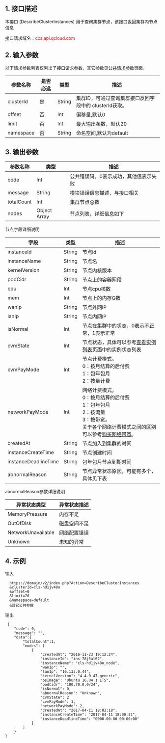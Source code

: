## 1. 接口描述
 
本接口 (DescribeClusterInstances) 用于查询集群节点，该接口返回集群内节点信息

接口请求域名：<font style="color:red">ccs.api.qcloud.com</font>



## 2. 输入参数

以下请求参数列表仅列出了接口请求参数，其它参数见[公共请求参数](https://www.qcloud.com/document/api/214/4183)页面。

| 参数名称 | 是否必选  | 类型 | 描述 |
|---------|---------|---------|---------|
| clusterId   | 是    | String |集群ID，可通过查询集群接口反回字段中的 clusterId获取。|
|offset| 否| Int| 偏移量,默认0|
|limit| 否| Int| 最大输出条数，默认20|
| namespace   | 否 | String      |命名空间,默认为default|


## 3. 输出参数
 
| 参数名称 | 类型 | 描述 |
|---------|---------|---------|
| code | Int | 公共错误码。0表示成功，其他值表示失败|
| message | String | 模块错误信息描述，与接口相关|
| totalCount |Int|集群节点总数|
| nodes | Object Array |节点列表，详细信息如下|

节点字段详细说明

| 字段 | 类型|描述 |
|---------|---------|---------|
|instanceId |String|节点id |
|instanceName |String|节点名 |
|kernelVersion |String|节点内核版本|
|podCidr|String|节点上的容器网段|
|cpu|Int|节点cpu核数|
|mem|Int|节点上的内存G数|
|wanIp |String|节点外网IP |
|lanIp |String|节点内网IP |
|isNormal|Int|节点在集群中的状态，0表示不正常，1表示正常|
|cvmState|Int|节点状态，具体可以参考[查看实例列表](https://www.qcloud.com/document/api/213/831)页面中的实例状态列表|
|cvmPayMode|Int|节点计费模式。<br>0：按月结算的后付费<br>1：包年包月 <br>2：按量计费|
|networkPayMode|Int|网络计费模式。<br>0：按月结算的后付费<br>1：包年包月<br>2：按流量 <br>3：按带宽。<br>关于各个网络计费模式之间的区别可以参考[购买网络带宽](https://www.qcloud.com/document/product/213/509)。|
|createdAt|String|节点加入到集群的时间|
|instanceCreateTime|String|节点创建时间|
|instanceDeadlineTime|String|包年包月节点到期时间|
|abnormalReason |String|节点异常状态原因，可能有多个，具体见下表|

abnormalReason参数详细说明

| 异常状态类型| 异常状态描述|
|---------|---------|
|MemoryPressure |内存不足|
|OutOfDisk |磁盘空间不足|
|NetworkUnavailable|网络配置错误|
|Unknown |未知的异常|

## 4. 示例

输入

```
  https://domain/v2/index.php?Action=DescribeClusterInstances
  &clusterId=cls-hd1jv48o
  &offset=0
  &limit=20
  &namespace=default
  &其它公共参数
```
输出

```
 {
    "code": 0,
    "message": "", 
	"data":{
	    "totalCount":1,
	    "nodes": [
	        {   
                "createdAt": "2016-11-23 19:12:24",
                "instanceId": "ins-78j5at62",
                "instanceName": "cls-hd1jv48o_node",
                "wanIp": "",
                "lanIp": "10.133.0.44",
                "kernelVersion": "4.4.0-47-generic",
                "osImage": "Ubuntu 16.04.1 LTS",
                "podCidr": "100.70.0.0/24",
                "isNormal": 0,
                "abnormalReason": "Unknown",
                "cvmState": 2
                "cvmPayMode": 1,
                "networkPayMode": 2,
                "createdAt": "2017-04-11 18:02:18",
                "instanceCreateTime": "2017-04-11 18:00:32",
                "instanceDeadlineTime": "0000-00-00 00:00:00"
	        }   
	    ]
 	}
}

```